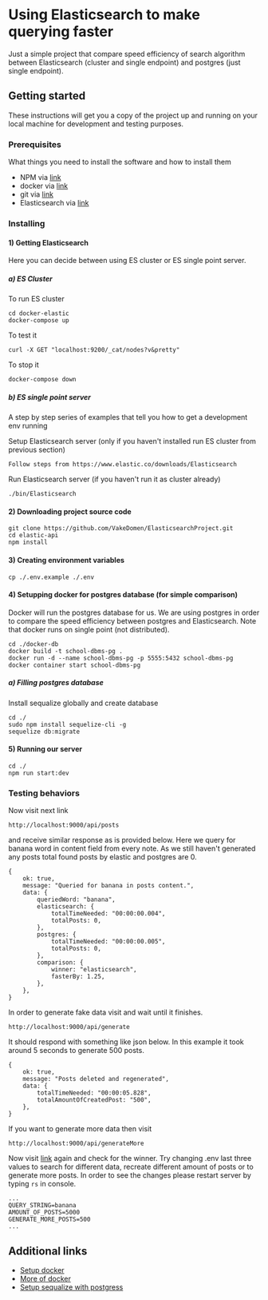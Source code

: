 # Using Elasticsearch to make querying faster

Just a simple project that compare speed efficiency of search algorithm between Elasticsearch (cluster and single endpoint) and postgres (just single endpoint).

## Getting started

These instructions will get you a copy of the project up and running on your local machine for development and testing purposes.

### Prerequisites

What things you need to install the software and how to install them

-   NPM via [link](https://www.npmjs.com/)
-   docker via [link](https://docs.docker.com/install/)
-   git via [link](https://git-scm.com/book/en/v2/Getting-Started-Installing-Git)
-   Elasticsearch via [link](https://www.elastic.co/downloads/Elasticsearch)

### Installing

#### 1) Getting Elasticsearch

Here you can decide between using ES cluster or ES single point server.

##### a) ES Cluster

To run ES cluster

```
cd docker-elastic
docker-compose up
```

To test it

```
curl -X GET "localhost:9200/_cat/nodes?v&pretty"
```

To stop it

```
docker-compose down
```

##### b) ES single point server

A step by step series of examples that tell you how to get a development env running

Setup Elasticsearch server (only if you haven't installed run ES cluster from previous section)

```
Follow steps from https://www.elastic.co/downloads/Elasticsearch
```

Run Elasticsearch server (if you haven't run it as cluster already)

```
./bin/Elasticsearch
```

#### 2) Downloading project source code

```
git clone https://github.com/VakeDomen/ElasticsearchProject.git
cd elastic-api
npm install
```

#### 3) Creating environment variables

```
cp ./.env.example ./.env
```

#### 4) Setupping docker for postgres database (for simple comparison)

Docker will run the postgres database for us. We are using postgres in order to compare the speed efficiency between postgres and Elasticsearch. Note that docker runs on single point (not distributed).

```
cd ./docker-db
docker build -t school-dbms-pg .
docker run -d --name school-dbms-pg -p 5555:5432 school-dbms-pg
docker container start school-dbms-pg
```

##### a) Filling postgres database

Install sequalize globally and create database

```
cd ./
sudo npm install sequelize-cli -g
sequelize db:migrate
```

#### 5) Running our server

```
cd ./
npm run start:dev
```

### Testing behaviors

Now visit next link

```
http://localhost:9000/api/posts
```

and receive similar response as is provided below. Here we query for banana word in content field from every note. As we still haven't generated any posts total found posts by elastic and postgres are 0.

```
{
    ok: true,
    message: "Queried for banana in posts content.",
    data: {
        queriedWord: "banana",
        elasticsearch: {
            totalTimeNeeded: "00:00:00.004",
            totalPosts: 0,
        },
        postgres: {
            totalTimeNeeded: "00:00:00.005",
            totalPosts: 0,
        },
        comparison: {
            winner: "elasticsearch",
            fasterBy: 1.25,
        },
    },
}
```

In order to generate fake data visit and wait until it finishes.

```
http://localhost:9000/api/generate
```

It should respond with something like json below. In this example it took around 5 seconds to generate 500 posts.

```
{
    ok: true,
    message: "Posts deleted and regenerated",
    data: {
        totalTimeNeeded: "00:00:05.828",
        totalAmountOfCreatedPost: "500",
    },
}
```

If you want to generate more data then visit

```
http://localhost:9000/api/generateMore
```

Now visit [link](http://localhost:9000/api/posts) again and check for the winner. Try changing .env last three values to search for different data, recreate different amount of posts or to generate more posts. In order to see the changes please restart server by typing `rs` in console.

```
...
QUERY_STRING=banana
AMOUNT_OF_POSTS=5000
GENERATE_MORE_POSTS=500
...
```

## Additional links

-   [Setup docker](https://nodejs.org/de/docs/guides/nodejs-docker-webapp/)
-   [More of docker](https://medium.com/@wkrzywiec/database-in-a-docker-container-how-to-start-and-whats-it-about-5e3ceea77e50)
-   [Setup sequalize with postgress](https://dev.to/nedsoft/getting-started-with-sequelize-and-postgres-emp)

